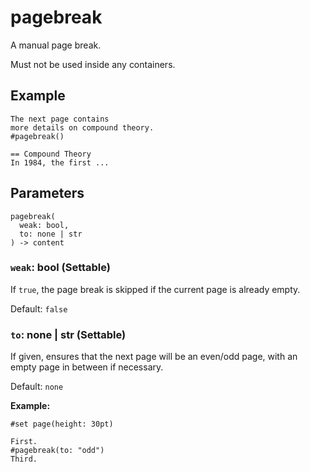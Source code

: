 # pagebreak

A manual page break.

Must not be used inside any containers.

## Example

```typst
The next page contains
more details on compound theory.
#pagebreak()

== Compound Theory
In 1984, the first ...
```

## Parameters

```
pagebreak(
  weak: bool,
  to: none | str
) -> content
```

### `weak`: bool (Settable)

If `true`, the page break is skipped if the current page is already empty.

Default: `false`

### `to`: none | str (Settable)

If given, ensures that the next page will be an even/odd page, with an empty page in between if necessary.

Default: `none`

**Example:**
```typst
#set page(height: 30pt)

First.
#pagebreak(to: "odd")
Third.
```
